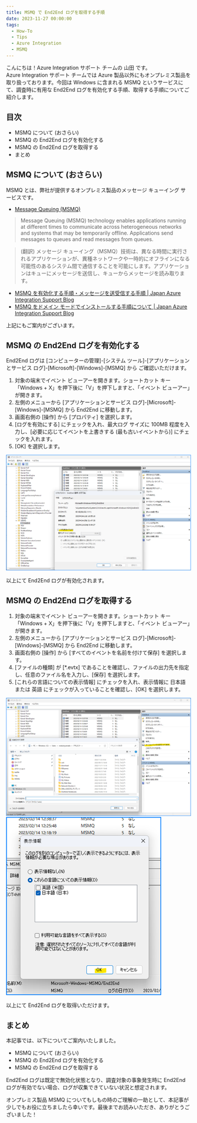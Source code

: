 ```yaml
---
title: MSMQ で End2End ログを取得する手順
date: 2023-11-27 00:00:00
tags:
  - How-To
  - Tips
  - Azure Integration
  - MSMQ 
---
```


こんにちは！Azure Integration サポート チームの 山田 です。  
Azure Integration サポート チームでは Azure 製品以外にもオンプレミス製品を取り扱っております。今回は Windows に含まれる MSMQ というサービスにて、調査時に有用な End2End ログを有効化する手順、取得する手順についてご紹介します。

<!-- more -->

## 目次
- MSMQ について (おさらい)
- MSMQ の End2End ログを有効化する
- MSMQ の End2End ログを取得する
- まとめ

## MSMQ について (おさらい)

MSMQ とは、弊社が提供するオンプレミス製品のメッセージ キューイング サービスです。
- [Message Queuing (MSMQ)](https://docs.microsoft.com/en-us/previous-versions/windows/desktop/legacy/ms711472(v=vs.85))

> Message Queuing (MSMQ) technology enables applications running at different times to communicate across heterogeneous networks and systems that may be temporarily offline. Applications send messages to queues and read messages from queues. 

> (翻訳) メッセージ キューイング（MSMQ）技術は、異なる時間に実行されるアプリケーションが、異種ネットワークや一時的にオフラインになる可能性のあるシステム間で通信することを可能にします。アプリケーションはキューにメッセージを送信し、キューからメッセージを読み取ります。

- [MSMQ を有効化する手順・メッセージを送受信する手順 | Japan Azure Integration Support Blog](https://jpazinteg.github.io/blog/MSMQ/MsmqCheckInstall/)
- [MSMQ をドメイン モードでインストールする手順について | Japan Azure Integration Support Blog](https://jpazinteg.github.io/blog/MSMQ/MsmqCleanInstall/) 

上記にもご案内がございます。


## MSMQ の End2End ログを有効化する

End2End ログは [コンピューターの管理]-[システム ツール]-[アプリケーションとサービス ログ]-[Microsoft]-[Windows]-[MSMQ] から ご確認いただけます。

1. 対象の端末でイベント ビューアーを開きます。ショートカット キー「Windows + X」を押下後に「V」を押下しますと、「イベント ビューアー」が開きます。
2. 左側のメニューから [アプリケーションとサービス ログ]-[Microsoft]-[Windows]-[MSMQ] から End2End に移動します。
3. 画面右側の [操作] から [プロパティ] を選択します。
4. [ログを有効にする] にチェックを入れ、最大ログ サイズに 100MB 程度を入力し、[必要に応じてイベントを上書きする (最も古いイベントから)] にチェックを入れます。
5. [OK] を選択します。

![](./MsmqEnd2Endlog/MsmqEnd2Endlog-1.png)

以上にて End2End ログが有効化されます。


## MSMQ の End2End ログを取得する

1. 対象の端末でイベント ビューアーを開きます。ショートカット キー「Windows + X」を押下後に「V」を押下しますと、「イベント ビューアー」が開きます。
2. 左側のメニューから [アプリケーションとサービス ログ]-[Microsoft]-[Windows]-[MSMQ] から End2End に移動します。
3. 画面右側の [操作] から [すべてのイベントを名前を付けて保存] を選択します。
4. [ファイルの種類] が [*.evtx] であることを確認し、ファイルの出力先を指定し、任意のファイル名を入力し、[保存] を選択します。
5. [これらの言語についての表示情報] にチェックを入れ、表示情報に 日本語 または 英語 にチェックが入っていることを確認し、[OK] を選択します。

![](./MsmqEnd2Endlog/MsmqEnd2Endlog-2.png)
![](./MsmqEnd2Endlog/MsmqEnd2Endlog-3.png)

以上にて End2End ログを取得いただけます。


## まとめ

本記事では、以下についてご案内いたしました。

- MSMQ について (おさらい)
- MSMQ の End2End ログを有効化する
- MSMQ の End2End ログを取得する

End2End ログは既定で無効化状態となり、調査対象の事象発生時に End2End ログが有効でない場合、ログが収集できていない状況と想定されます。

オンプレミス製品 MSMQ についてもしもの時のご理解の一助として、本記事が少しでもお役に立ちましたら幸いです。最後までお読みいただき、ありがとうございました！

